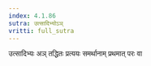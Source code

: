 ```yaml
---
index: 4.1.86
sutra: उत्सादिभ्योऽञ्
vritti: full_sutra
---
```


उत्सादिभ्यः अञ् तद्धितः प्रत्ययः समर्थानाम् प्रथमात् परः वा